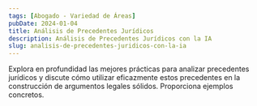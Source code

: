 ```yaml
---
tags: [Abogado - Variedad de Áreas]
pubDate: 2024-01-04
title: Análisis de Precedentes Jurídicos
description: Análisis de Precedentes Jurídicos con la IA
slug: analisis-de-precedentes-juridicos-con-la-ia
---
```


Explora en profundidad las mejores prácticas para analizar precedentes jurídicos y discute cómo utilizar eficazmente estos precedentes en la construcción de argumentos legales sólidos. Proporciona ejemplos concretos.